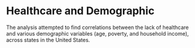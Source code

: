 # Healthcare and Demographic
The analysis attempted to find correlations between the lack of healthcare and various demographic variables (age, poverty, and household income), across states in the United States.
